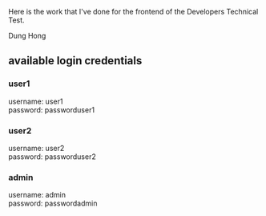 Here is the work that I've done for the frontend of the Developers Technical Test.

Dung Hong

## available login credentials

### user1

username: user1
<br />
password: passworduser1

### user2

username: user2
<br />
password: passworduser2

### admin

username: admin
<br />
password: passwordadmin

